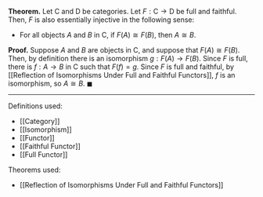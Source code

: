 **Theorem.** Let $\mathsf{C}$ and $\mathsf{D}$ be categories. Let $F:\mathsf{C}\to \mathsf{D}$ be full and faithful. Then, $F$ is also essentially injective in the following sense:
- For all objects $A$ and $B$ in $\mathsf{C}$, if $F(A)\cong F(B)$, then $A\cong B$.

**Proof.** Suppose $A$ and $B$ are objects in $\mathsf{C}$, and suppose that $F(A)\cong F(B)$. Then, by definition there is an isomorphism $g:F(A)\to F(B)$. Since $F$ is full, there is $f:A\to B$ in $\mathsf{C}$ such that $F(f)=g$. Since $F$ is full and faithful, by [[Reflection of Isomorphisms Under Full and Faithful Functors]], $f$ is an isomorphism, so $A\cong B$. $\blacksquare$
***
Definitions used:
- [[Category]]
- [[Isomorphism]]
- [[Functor]]
- [[Faithful Functor]]
- [[Full Functor]]

Theorems used:
- [[Reflection of Isomorphisms Under Full and Faithful Functors]]